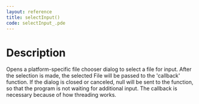 ```yaml
---
layout: reference
title: selectInput()
code: selectInput_.pde
---
```


# Description

Opens a platform-specific file chooser dialog to select a file for input. After the selection is made, the selected File will be passed to the 'callback' function. If the dialog is closed or canceled, null will be sent to the function, so that the program is not waiting for additional input. The callback is necessary because of how threading works.

